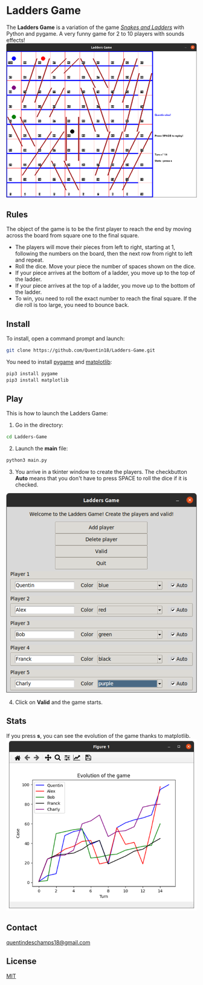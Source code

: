 # Ladders Game

The **Ladders Game** is a variation of the game *[Snakes and Ladders](https://en.wikipedia.org/wiki/Snakes_and_Ladders)* with Python and pygame. A very funny game for 2 to 10 players with sounds effects!
![](https://github.com/Quentin18/Ladders-Game/blob/master/captures/game.png)

## Rules
The object of the game is to be the first player to reach the end by moving across the board from square one to the final square.
- The players will move their pieces from left to right, starting at 1, following the numbers on the board, then the next row from right to left and repeat.
- Roll the dice. Move your piece the number of spaces shown on the dice.
- If your piece arrives at the bottom of a ladder, you move up to the top of the ladder.
- If your piece arrives at the top of a ladder, you move up to the bottom of the ladder.
- To win, you need to roll the exact number to reach the final square. If the die roll is too large, you need to bounce back.

## Install
To install, open a command prompt and launch:
```bash
git clone https://github.com/Quentin18/Ladders-Game.git
```

You need to install [pygame](https://www.pygame.org/news) and [matplotlib](https://matplotlib.org/3.1.1/index.html):
```bash
pip3 install pygame
pip3 install matplotlib
```

## Play
This is how to launch the Ladders Game:
1. Go in the directory:
```bash
cd Ladders-Game
```
2. Launch the **main** file:
```bash
python3 main.py
```
3. You arrive in a tkinter window to create the players. The checkbutton **Auto** means that you don't have to press SPACE to roll the dice if it is checked.

![](https://github.com/Quentin18/Ladders-Game/blob/master/captures/tkinter.png)

4. Click on **Valid** and the game starts.

## Stats
If you press **s**, you can see the evolution of the game thanks to matplotlib.
![](https://github.com/Quentin18/Ladders-Game/blob/master/captures/stats.png)

## Contact
quentindeschamps18@gmail.com

## License
[MIT](https://choosealicense.com/licenses/mit/)
